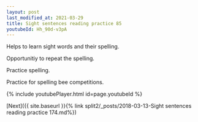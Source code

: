 ```yaml
---
layout: post
last_modified_at: 2021-03-29
title: Sight sentences reading practice 85
youtubeId: Hh_90d-v3pA
---
```

 
 
Helps to learn sight words and their spelling.

Opportunitiy to repeat the spelling. 

Practice spelling. 
 
Practice for spelling bee competitions. 
 
{% include youtubePlayer.html id=page.youtubeId %}
 
 

[Next]({{ site.baseurl }}{% link  split2/_posts/2018-03-13-Sight sentences reading practice 174.md%})
 
